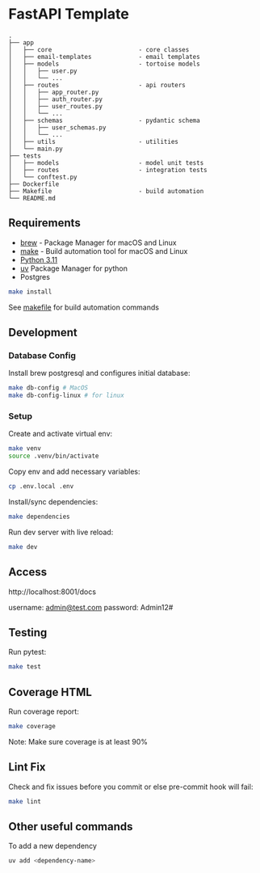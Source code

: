 # FastAPI Template

```
.
├── app
│   ├── core                        - core classes
│   ├── email-templates             - email templates
│   ├── models                      - tortoise models
│   │   ├── user.py
│   │   └── ...
│   ├── routes                      - api routers
│   │   ├── app_router.py
│   │   ├── auth_router.py
│   │   ├── user_routes.py
│   │   └── ...
│   ├── schemas                     - pydantic schema
│   │   ├── user_schemas.py
│   │   └── ...
│   ├── utils                       - utilities
│   └── main.py
├── tests
│   ├── models                      - model unit tests
│   ├── routes                      - integration tests
│   └── conftest.py
├── Dockerfile          
├── Makefile                        - build automation
└── README.md
```

## Requirements
* [brew](https://brew.sh/) - Package Manager for macOS and Linux
* [make](https://formulae.brew.sh/formula/make) - Build automation tool for macOS and Linux
* [Python 3.11](https://www.python.org/downloads/release/python-3110/)
* [uv](https://docs.astral.sh/uv/) Package Manager for python
* Postgres

```sh
make install
```

See [makefile](Makefile) for build automation commands


## Development

### Database Config

Install brew postgresql and configures initial database:
```sh
make db-config # MacOS
make db-config-linux # for linux
```

### Setup

Create and activate virtual env:
```sh
make venv
source .venv/bin/activate
```

Copy env and add necessary variables:
```sh
cp .env.local .env
```

Install/sync dependencies:
```sh
make dependencies
```

Run dev server with live reload:
```sh
make dev
```

## Access
http://localhost:8001/docs

username: admin@test.com
password: Admin12#


## Testing

Run pytest:
```sh
make test
```

## Coverage HTML

Run coverage report:
```sh
make coverage
```
Note: Make sure coverage is at least 90%

## Lint Fix

Check and fix issues before you commit or else pre-commit hook will fail:
```sh
make lint
```

## Other useful commands

To add a new dependency
```sh
uv add <dependency-name>
```
